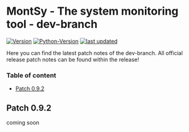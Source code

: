 # MontSy - The system monitoring tool - dev-branch

[![Version](https://img.shields.io/badge/Version-0.9.1%20(beta)%20-orange)]() 
[![Python-Version](https://img.shields.io/badge/Python-3.5.3-blue)]()
[![last updated](https://img.shields.io/badge/last%20update-15/04/2021-9cf)]()

Here you can find the latest patch notes of the dev-branch. All official release patch notes can be found within the release!

### Table of content
* [Patch 0.9.2](#patch-0.9.2)

## Patch 0.9.2
coming soon
